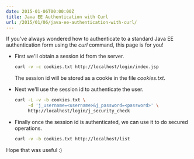 ```yaml
---
date: 2015-01-06T00:00:00Z
title: Java EE Authentication with Curl
url: /2015/01/06/java-ee-authentication-with-curl/
---
```


If you've always wondered how to authenticate to a standard Java EE
authentication form using the _curl_ command, this page is for you!

* First we'll obtain a session id from the server.

  ```bash
  curl -v -c cookies.txt http://localhost/login/index.jsp
  ```

  The session id will be stored as a cookie in the file _cookies.txt_.


* Next we'll use the session id to authenticate the user.

  ```bash
  curl -L -v -b cookies.txt \
       -d 'j_username=<username>&j_password=<password>' \
       http://localhost/login/j_security_check
  ```

* Finally once the session id is authenticated, we can use it to do secured
  operations.

  ```bash
  curl -v -b cookies.txt http://localhost/list
  ```

Hope that was useful :)
